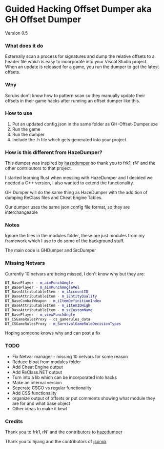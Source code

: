 # Guided Hacking Offset Dumper aka GH Offset Dumper  

Version 0.5

### What does it do
Externally scan a process for signatures and dump the relative offsets to a header file which is easy to incorporate into your Visual Studio project.  When an update is released for a game, you run the dumper to get the latest offsets.

### Why
Scrubs don't know how to pattern scan so they manually update their offsets in their game hacks after running an offset dumper like this.

### How to use
1. Put an updated config.json in the same folder as GH-Offset-Dumper.exe
2. Run the game
3. Run the dumper
4. Include the .h file which gets generated into your project


### How is this different from HazeDumper?
This dumper was inspired by [hazedumper](https://github.com/frk1/hazedumper) so thank you to frk1, rN' and the other contributors to that project.

I started learning Rust when messing with HazeDumper and I decided we needed a C++ version, I also wanted to extend the functionality.

GH Dumper will do the same thing as HazeDumper with the addition of dumping ReClass files and Cheat Engine Tables.

Our dumper uses the same json config file format, so they are interchangeable

### Notes
Ignore the files in the modules folder, these are just modules from my framework which I use to do some of the background stuff.

The main code is GHDumper and SrcDumper


### Missing Netvars
Currently 10 netvars are being missed, I don't know why but they are:

```cpp
DT_BasePlayer - m_aimPunchAngle
DT_BasePlayer - m_aimPunchAngleVel
DT_BaseAttributableItem - m_iAccountID
DT_BaseAttributableItem - m_iEntityQuality
DT_BaseCombatWeapon - m_iItemDefinitionIndex
DT_BaseAttributableItem - m_iItemIDHigh
DT_BaseAttributableItem - m_szCustomName
DT_BasePlayer - m_viewPunchAngle
DT_CSGameRulesProxy - cs_gamerules_data
DT_CSGameRulesProxy - m_SurvivalGameRuleDecisionTypes
```

Hoping someone knows why and can post a fix



### TODO
* Fix Netvar manager - missing 10 netvars for some reason
* Reduce bloat from modules folder
* Add Cheat Engine output
* Add ReClass.NET output
* Turn into a lib which can be incorporated into hacks
* Make an internal version
* Seperate CSGO vs regular functionality
* Add CSS functionality
* organize output of offsets or put comments showing what module they are for and what base object
* Other ideas to make it kewl

### Credits
Thank you to frk1, rN' and the contributors to [hazedumper](https://github.com/frk1/hazedumper)

Thank you to hjiang and the contributors of [jsonxx](https://github.com/hjiang/jsonxx/)